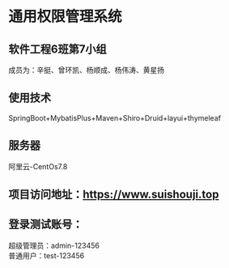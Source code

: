 # 通用权限管理系统 
## 软件工程6班第7小组  
成员为：辛挺、曾环凯、杨顺成、杨伟涛、黄星扬  
## 使用技术
SpringBoot+MybatisPlus+Maven+Shiro+Druid+layui+thymeleaf
## 服务器
阿里云-CentOs7.8  
## 项目访问地址：https://www.suishouji.top  
## 登录测试账号：  
超级管理员：admin-123456  
普通用户：test-123456  